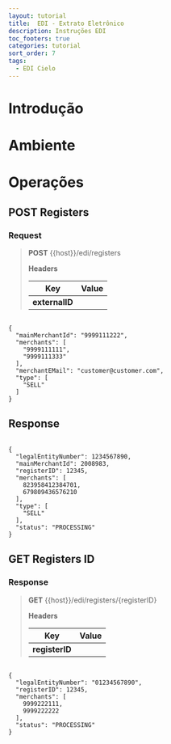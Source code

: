 ```yaml
---
layout: tutorial
title:  EDI - Extrato Eletrônico
description: Instruções EDI
toc_footers: true
categories: tutorial
sort_order: 7
tags:
  - EDI Cielo
---
```


# Introdução

# Ambiente

# Operações

## **POST** Registers

### Request

> **POST** {{host}}/edi/registers
>
> **Headers**
>
>| Key | Value |
>|---|---|
>| **externalID** | |

```

{
  "mainMerchantId": "9999111222",
  "merchants": [
    "9999111111",
    "9999111333"
  ],
  "merchantEMail": "customer@customer.com",
  "type": [
    "SELL"
  ]
}

```

## Response

```

{
  "legalEntityNumber": 1234567890,
  "mainMerchantId": 2008983,
  "registerID": 12345,
  "merchants": [
    823958412384701,
    679809436576210
  ],
  "type": [
    "SELL"
  ],
  "status": "PROCESSING"
}

```

## **GET** Registers ID

### Response

> **GET** {{host}}/edi/registers/{registerID}
>
> **Headers**
>
>| Key | Value |
>|---|---|
>| **registerID** | |

```

{
  "legalEntityNumber": "01234567890",
  "registerID": 12345,
  "merchants": [
    9999222111,
    9999222222
  ],
  "status": "PROCESSING"
}

```
